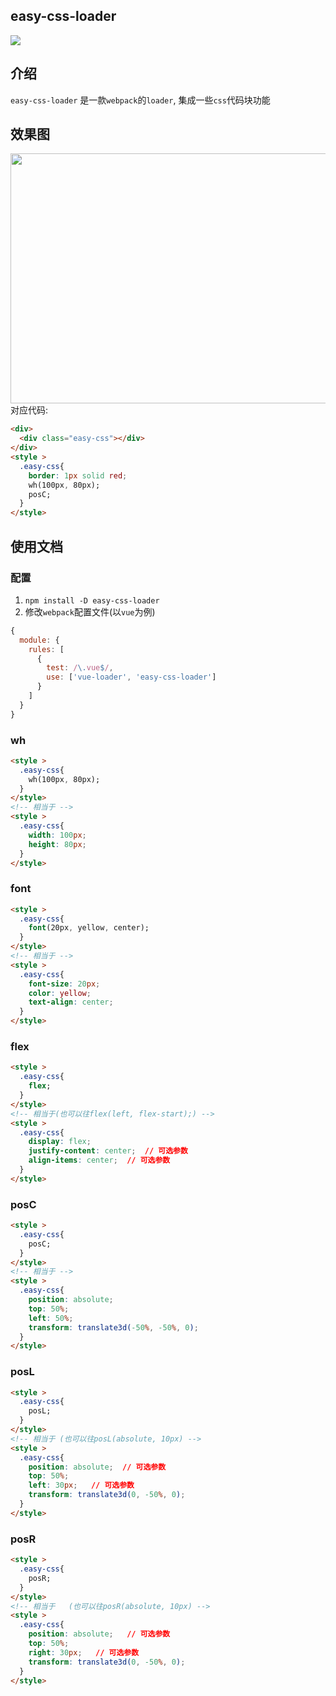 ## easy-css-loader

![](https://img.shields.io/badge/easy--css--loader-1.0.0-blue.svg)


## 介绍

`easy-css-loader` 是一款`webpack`的`loader`, 集成一些`css`代码块功能

 
## 效果图

<img src="http://ww1.sinaimg.cn/mw690/b44313e1gy1fyz3zjbwjkj20tn0kn404.jpg" width="600" height="400"/>
对应代码:</br>

```html
<div>
  <div class="easy-css"></div>
</div>
<style >
  .easy-css{
    border: 1px solid red;
    wh(100px, 80px);
    posC;
  }
</style>
```

## 使用文档
### 配置

1. `npm install -D easy-css-loader`
2. 修改`webpack`配置文件(以`vue`为例)
```js
{
  module: {
    rules: [
      {
        test: /\.vue$/,
        use: ['vue-loader', 'easy-css-loader']
      }
    ]
  }
}
```

### wh

```html
<style >
  .easy-css{
    wh(100px, 80px);
  }
</style>
<!-- 相当于 -->
<style >
  .easy-css{
    width: 100px;
    height: 80px;
  }
</style>
```

### font

```html
<style >
  .easy-css{
    font(20px, yellow, center);
  }
</style>
<!-- 相当于 -->
<style >
  .easy-css{
    font-size: 20px;
    color: yellow;
    text-align: center;
  }
</style>
```


### flex

```html
<style >
  .easy-css{
    flex;  
  }
</style>
<!-- 相当于(也可以往flex(left, flex-start);) -->
<style >
  .easy-css{
    display: flex;
    justify-content: center;  // 可选参数
    align-items: center;  // 可选参数
  }
</style>
```



### posC

```html
<style >
  .easy-css{
    posC;
  }
</style>
<!-- 相当于 -->
<style >
  .easy-css{
    position: absolute;
    top: 50%;
    left: 50%;
    transform: translate3d(-50%, -50%, 0);
  }
</style>
```


### posL

```html
<style >
  .easy-css{
    posL;
  }
</style>
<!-- 相当于 (也可以往posL(absolute, 10px) -->
<style >
  .easy-css{
    position: absolute;  // 可选参数
    top: 50%;
    left: 30px;   // 可选参数
    transform: translate3d(0, -50%, 0);
  }
</style>
```


### posR

```html
<style >
  .easy-css{
    posR;
  }
</style>
<!-- 相当于   (也可以往posR(absolute, 10px) -->
<style >
  .easy-css{
    position: absolute;   // 可选参数
    top: 50%;
    right: 30px;   // 可选参数
    transform: translate3d(0, -50%, 0);
  }
</style>
```

